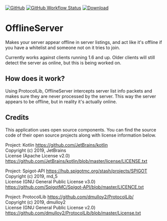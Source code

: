 [![GitHub](https://img.shields.io/github/license/yttrian/OfflineServer)](https://github.com/yttrian/OfflineServer/blob/master/LICENSE)
[![GitHub Workflow Status](https://img.shields.io/github/workflow/status/yttrian/OfflineServer/Java%20CI/master)](https://github.com/yttrian/OfflineServer/actions)
[![Download](https://img.shields.io/badge/CurseForge-download-purple)](https://www.curseforge.com/minecraft/bukkit-plugins/offlineserver)

# OfflineServer

Makes your server appear offline in server listings,
and act like it's offline if you have a whitelist and someone not on it tries to join.
  
Currently works against clients running 1.6 and up. 
Older clients will still detect the server as online, but this is being worked on.

## How does it work?

Using ProtocolLib, OfflineServer intercepts server list info packets and makes sure 
they are never processed by the server. This way the server appears to be offline,
but in reality it's actually online.

## Credits

This application uses open source components. 
You can find the source code of their open source projects along with license information below.

Project: Kotlin https://github.com/JetBrains/kotlin  
Copyright (c) 2019, JetBrains  
License (Apache License v2.0) https://github.com/JetBrains/kotlin/blob/master/license/LICENSE.txt

Project: Spigot-API https://hub.spigotmc.org/stash/projects/SPIGOT  
Copyright (c) 2019, md_5  
License (GNU General Public License v3.0) https://github.com/SpigotMC/Spigot-API/blob/master/LICENCE.txt

Project: ProtocolLib https://github.com/dmulloy2/ProtocolLib/  
Copyright (c) 2019, dmulloy2  
License (GNU General Public License v2.0) https://github.com/dmulloy2/ProtocolLib/blob/master/License.txt
